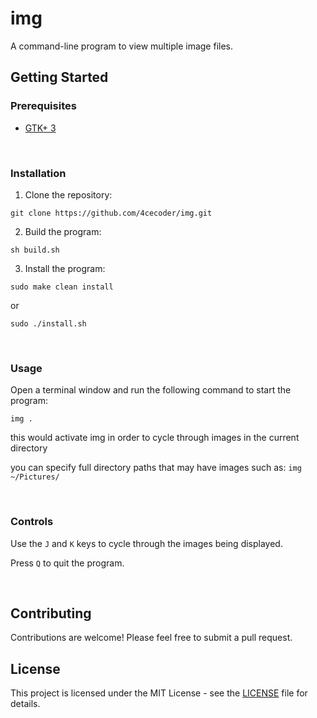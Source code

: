 # img
A command-line program to view multiple image files.

## Getting Started
### Prerequisites
- [GTK+ 3](https://www.perplexity.ai/?s=c&uuid=d5b74b48-d5b4-4d1c-8bb5-aa3eded723b8)

<br>

### Installation
1. Clone the repository:

`git clone https://github.com/4cecoder/img.git`

2. Build the program:

`sh build.sh`

3. Install the program:

`sudo make clean install`

or


`sudo ./install.sh`

<br>

### Usage
Open a terminal window and run the following command to start the program:

`img .` 

this would activate img in order to cycle through images in the current directory

you can specify full directory paths that may have images such as: `img ~/Pictures/`

<br>

### Controls

Use the `J` and `K` keys to cycle through the images being displayed.

Press `Q` to quit the program.

<br>

## Contributing
Contributions are welcome! Please feel free to submit a pull request.

## License
This project is licensed under the MIT License - see the [LICENSE](LICENSE) file for details.
